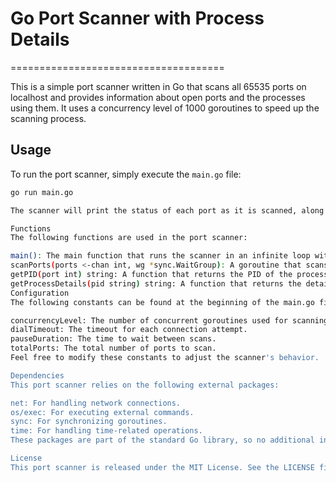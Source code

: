# Go Port Scanner with Process Details
=====================================

This is a simple port scanner written in Go that scans all 65535 ports on localhost and provides information about open ports and the processes using them. It uses a concurrency level of 1000 goroutines to speed up the scanning process.

## Usage

To run the port scanner, simply execute the `main.go` file:

```sh
go run main.go

The scanner will print the status of each port as it is scanned, along with the process ID (PID) and details of the process using the port (if applicable).

Functions
The following functions are used in the port scanner:

main(): The main function that runs the scanner in an infinite loop with a 15-second pause between scans.
scanPorts(ports <-chan int, wg *sync.WaitGroup): A goroutine that scans ports concurrently. It takes a channel of ports and a wait group as arguments.
getPID(port int) string: A function that returns the PID of the process using the given port. It uses the netstat command to find the PID.
getProcessDetails(pid string) string: A function that returns the details of the process with the given PID. It uses the Get-WmiObject PowerShell command to retrieve the details.
Configuration
The following constants can be found at the beginning of the main.go file:

concurrencyLevel: The number of concurrent goroutines used for scanning ports.
dialTimeout: The timeout for each connection attempt.
pauseDuration: The time to wait between scans.
totalPorts: The total number of ports to scan.
Feel free to modify these constants to adjust the scanner's behavior.

Dependencies
This port scanner relies on the following external packages:

net: For handling network connections.
os/exec: For executing external commands.
sync: For synchronizing goroutines.
time: For handling time-related operations.
These packages are part of the standard Go library, so no additional installation is required.

License
This port scanner is released under the MIT License. See the LICENSE file for more information.
